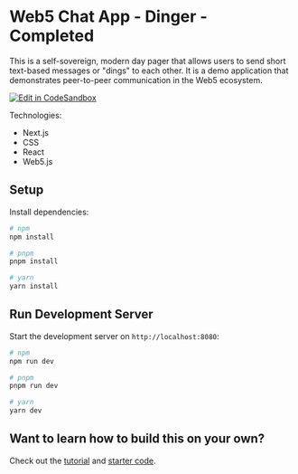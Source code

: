 # Web5 Chat App - Dinger - Completed

This is a self-sovereign, modern day pager that allows users to send short text-based messages or "dings" to each other. It is a demo application that demonstrates peer-to-peer communication in the Web5 ecosystem.

[![Edit in CodeSandbox](https://assets.codesandbox.io/github/button-edit-lime.svg)](https://codesandbox.io/p/sandbox/github/TBD54566975/tbd-examples/tree/main/javascript/dinger-completed)

Technologies:

- Next.js
- CSS
- React
- Web5.js

## Setup

Install dependencies:

```bash
# npm
npm install

# pnpm
pnpm install

# yarn
yarn install
```

## Run Development Server

Start the development server on `http://localhost:8080`:

```bash
# npm
npm run dev

# pnpm
pnpm run dev

# yarn
yarn dev
```

## Want to learn how to build this on your own?

Check out the [tutorial](https://developer.tbd.website/docs/web5/build/apps/dinger-tutorial) and [starter code](https://codesandbox.io/p/sandbox/github/TBD54566975/tbd-examples/tree/main/javascript/dinger-starter).

